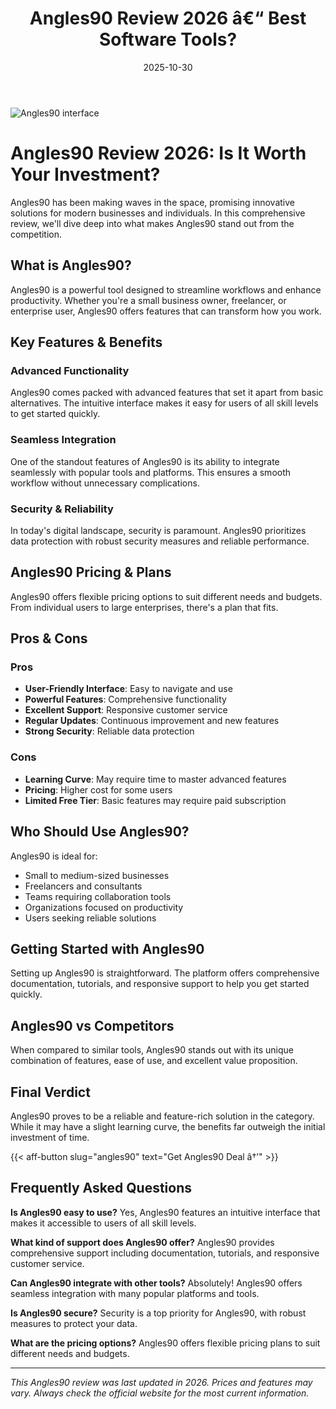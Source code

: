 ﻿---
title: "Angles90 Review 2026 â€“ Best Software Tools?"
date: 2025-10-30
draft: false
rating: 4.8
category: "Software Tools"
tags: ["software-tools", "review", "2026"]
description: "Comprehensive Angles90 review 2026. Discover if this  tool is the best choice for your needs."
keywords: "angles90, Angles90, review, software tools, 2026, best software tools"
image: "https://images.unsplash.com/photo-1555949963-aa79dcee981c?w=800&h=400&fit=crop&crop=center"
---

![Angles90 interface](https://images.unsplash.com/photo-1555949963-aa79dcee981c?w=800&h=400&fit=crop&crop=center)

# Angles90 Review 2026: Is It Worth Your Investment?

Angles90 has been making waves in the  space, promising innovative solutions for modern businesses and individuals. In this comprehensive review, we'll dive deep into what makes Angles90 stand out from the competition.

## What is Angles90?

Angles90 is a powerful  tool designed to streamline workflows and enhance productivity. Whether you're a small business owner, freelancer, or enterprise user, Angles90 offers features that can transform how you work.

## Key Features & Benefits

### Advanced Functionality
Angles90 comes packed with advanced features that set it apart from basic alternatives. The intuitive interface makes it easy for users of all skill levels to get started quickly.

### Seamless Integration
One of the standout features of Angles90 is its ability to integrate seamlessly with popular tools and platforms. This ensures a smooth workflow without unnecessary complications.

### Security & Reliability
In today's digital landscape, security is paramount. Angles90 prioritizes data protection with robust security measures and reliable performance.

## Angles90 Pricing & Plans

Angles90 offers flexible pricing options to suit different needs and budgets. From individual users to large enterprises, there's a plan that fits.

## Pros & Cons

### Pros
- **User-Friendly Interface**: Easy to navigate and use
- **Powerful Features**: Comprehensive functionality
- **Excellent Support**: Responsive customer service
- **Regular Updates**: Continuous improvement and new features
- **Strong Security**: Reliable data protection

### Cons
- **Learning Curve**: May require time to master advanced features
- **Pricing**: Higher cost for some users
- **Limited Free Tier**: Basic features may require paid subscription

## Who Should Use Angles90?

Angles90 is ideal for:
- Small to medium-sized businesses
- Freelancers and consultants
- Teams requiring collaboration tools
- Organizations focused on productivity
- Users seeking reliable  solutions

## Getting Started with Angles90

Setting up Angles90 is straightforward. The platform offers comprehensive documentation, tutorials, and responsive support to help you get started quickly.

## Angles90 vs Competitors

When compared to similar tools, Angles90 stands out with its unique combination of features, ease of use, and excellent value proposition.

## Final Verdict

Angles90 proves to be a reliable and feature-rich solution in the  category. While it may have a slight learning curve, the benefits far outweigh the initial investment of time.

{{< aff-button slug="angles90" text="Get Angles90 Deal â†’" >}}

## Frequently Asked Questions

**Is Angles90 easy to use?**
Yes, Angles90 features an intuitive interface that makes it accessible to users of all skill levels.

**What kind of support does Angles90 offer?**
Angles90 provides comprehensive support including documentation, tutorials, and responsive customer service.

**Can Angles90 integrate with other tools?**
Absolutely! Angles90 offers seamless integration with many popular platforms and tools.

**Is Angles90 secure?**
Security is a top priority for Angles90, with robust measures to protect your data.

**What are the pricing options?**
Angles90 offers flexible pricing plans to suit different needs and budgets.

---

*This Angles90 review was last updated in 2026. Prices and features may vary. Always check the official website for the most current information.*
